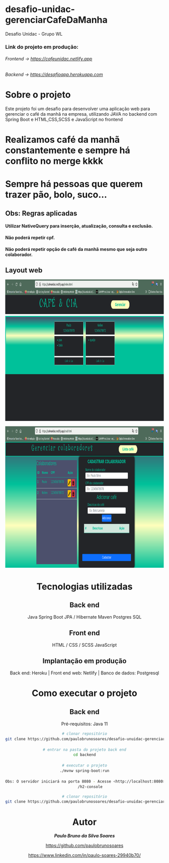 # desafio-unidac-gerenciarCafeDaManha
Desafio Unidac - Grupo WL

### Link do projeto em produção:
###### Frontend -> https://cafeunidac.netlify.app
###### Backend -> https://desafioapp.herokuapp.com

# Sobre o projeto

Este projeto foi um desafio para desenvolver uma aplicação web para gerenciar o café da manhã na empresa,
utilizando JAVA no backend com Spring Boot e HTML,CSS,SCSS e JavaScript no frontend

# Realizamos café da manhã constantemente e sempre há conflito no merge kkkk
# Sempre há pessoas que querem trazer pão, bolo, suco...

## Obs: Regras aplicadas
#### Utilizar NativeQuery para inserção, atualização, consulta e exclusão.
#### Não poderá repetir cpf.
#### Não poderá repetir opção de café da manhã mesmo que seja outro colaborador. 

## Layout web
<div align="center">

<kbd><img src="./assets/tela1.png" alt="Tablet" width="1000px;" height="450px;"/></kbd> 

<kbd><img src="./assets/tela2.png" alt="Tablet" width="1000px;" height="450px;"/></kbd>


# Tecnologias utilizadas
## Back end
 Java
 Spring Boot
 JPA / Hibernate
 Maven
 Postgres
 SQL
## Front end
 HTML / CSS / SCSS
 JavaScript
## Implantação em produção
 Back end: Heroku |
 Front end web: Netlify |
 Banco de dados: Postgresql

# Como executar o projeto

## Back end
Pré-requisitos: Java 11

```bash
# clonar repositório
git clone https://github.com/paulobrunosoares/desafio-unuidac-gerenciarCafeDaManha

# entrar na pasta do projeto back end
cd backend

# executar o projeto
./mvnw spring-boot:run

Obs: O servidor iniciará na porta 8080 - Acesse <http://localhost:8080>
     /h2-console
```


```bash
# clonar repositório
git clone https://github.com/paulobrunosoares/desafio-unuidac-gerenciarCafeDaManha

```

# Autor

<div align="center">
  
***Paulo Bruno da Silva Soares***

https://github.com/paulobrunosoares

https://www.linkedin.com/in/paulo-soares-29940b70/

</div>


